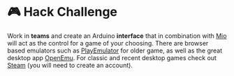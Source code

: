 # 🎮 Hack Challenge

Work in **teams** and create an Arduino **interface** that in combination with [Mio](advanced/keyboard-midi.md#mio) will act as the control for a game of your choosing. There are browser based emulators such as [PlayEmulator](https://www.playemulator.com/)  for older game, as well as the great desktop app [OpenEmu](https://openemu.org/). For classic and recent desktop games check out [Steam](https://steampowered.com/) \(you will need to create an account\).

